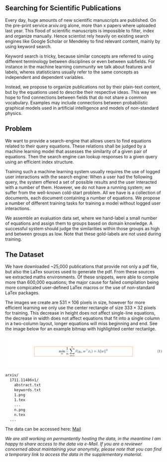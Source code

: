 ##  Searching for Scientific Publications

Every day, huge amounts of new scientific manuscripts are published. On the pre-print service arxiv.org alone, more than x papers where uploaded last year. This flood of scientific manuscripts is impossible to filter, index and organize manually. Hence scientist rely heavily on existing search engines like Google Scholar or Mendeley to find relevant content, mainly by using keyword search.

Keyword search is tricky, because similar concepts are referred to using different terminology between disciplines or even between subfields. For instance in the machine learning community we talk about features and labels, wheres statisticians usually refer to the same concepts as independent and dependent variables.

Instead, we propose to organize publications not by their plain-text content, but by the equations used to describe their respective ideas. This way we hope to find connections between fields that do not share a common vocabulary. Examples may include connections between probabilistic graphical models used in artificial intelligence and models of non-standard physics.



## Problem

We want to provide a search-engine that allows users to find equations related to their query equations. These relations shall be judged by a machine learning model that assesses the similarity of a given pair of equations. Then the search engine can lookup responses to a given query using an efficient index structure.

Training such a machine learning system usually requires the use of logged user interactions with the search engine: When a user had the following query, the system offered a set of possible results and the user interacted with a number of them. However, we do not have a running system; we suffer from the well-known cold-start problem. All we have is a collection of documents, each document containing a number of equations. We propose a number of different training tasks for training a model without logged user interactions.

We assemble an evaluation data set, where we hand-label a small number of equations and assign them to groups based on domain knowledge. A successful system should judge the similarities within those groups as high and between groups as low. Note that these gold-labels are not used during training.

## The Dataset

We have downloaded ~25,000 publications that provide not only a pdf file, but also the LaTex sources used to generate the pdf. From these sources we extracted maths environments. Of these snippets, were able to compile more than 600,000 equations; the major cause for failed compilation being more compicated user-defined LaTex macros or the use of non-standard LaTex packages.

The images we create are $531\times106$ pixels in size, however for more efficient learning we only use the center rectangle of size $333\times32$ pixels for training. This decrease in height does not affect single-line equations, the decrease in width does not affect equations that fit into a single column in a two-column layout, longer equations will miss beginning and end. See the image below for an example bitmap with highlighted center rectanlge.

![example](example.png "Example equation as bitmap graphic, the orange box marks the center rectangle used for learning.")

```
arxiv/
  1711.11486v1/
    abstract.txt
    keywords.txt
    1.png
    1.tex
    ...
    n.png
    n.tex
  ...
```



The data can be accessed here: [Mail](mailto:lukas.pfahler@udo.edu?Subject=arXiv-Equations&body=Hi%20Lukas%2C%0Acan%20you%20please%20send%20me%20a%20Link%20to%20the%20arXiv-Equation%20dataset%3F%0ABest%2C%0Axyz)

_We are still working on permantently hosting the data, in the meantime I am happy to share access to the data via e-Mail. If you are a reviewer concerned about maintaining your anonymity, please note that you can find a temporary link to access the data in the supplementary material._

